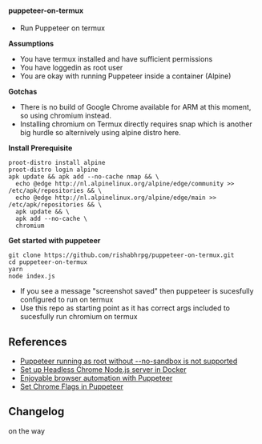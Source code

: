 #### puppeteer-on-termux
* Run Puppeteer on termux

**Assumptions**
* You have termux installed and have sufficient permissions
* You have loggedin as root user
* You are okay with running Puppeteer inside a container (Alpine)

**Gotchas**
* There is no build of Google Chrome available for ARM at this moment, so using chromium instead.
* Installing chromium on Termux directly requires snap which is another big hurdle so alternively using alpine distro here.

**Install Prerequisite**
```
proot-distro install alpine
proot-distro login alpine
apk update && apk add --no-cache nmap && \
  echo @edge http://nl.alpinelinux.org/alpine/edge/community >> /etc/apk/repositories && \
  echo @edge http://nl.alpinelinux.org/alpine/edge/main >> /etc/apk/repositories && \
  apk update && \
  apk add --no-cache \
  chromium
```

**Get started with puppeteer**
```
git clone https://github.com/rishabhrpg/puppeteer-on-termux.git
cd puppeteer-on-termux
yarn
node index.js
```
* If you see a message "screenshot saved" then puppeteer is sucesfully configured to run on termux
* Use this repo as starting point as it has correct args included to sucesfully run chromium on termux

## References
* [Puppeteer running as root without --no-sandbox is not supported](https://www.xspdf.com/resolution/50662388.html)
* [Set up Headless Chrome Node.js server in Docker](https://blog.logrocket.com/how-to-set-up-a-headless-chrome-node-js-server-in-docker/)
* [Enjoyable browser automation with Puppeteer](https://www.lambrospetrou.com/articles/enjoyable-browser-automation-puppeteer-playwright/)
* [Set Chrome Flags in Puppeteer](https://stackoverflow.com/questions/50607866/setting-specific-chrome-flags-in-puppeteer-enable-and-disable)

## Changelog
on the way
